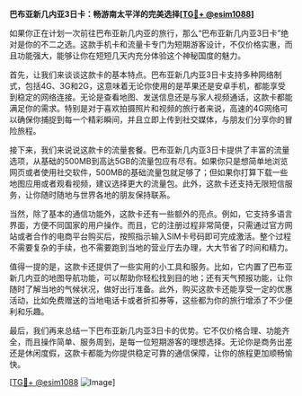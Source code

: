 **巴布亚新几内亚3日卡：畅游南太平洋的完美选择[[TG💪+ @esim1088](https://t.me/s/esim1088)]**

如果你正在计划一次前往巴布亚新几内亚的旅行，那么“巴布亚新几内亚3日卡”绝对是你的不二之选。这款手机卡和流量卡专门为短期游客设计，不仅价格实惠，而且功能强大，能够让你在短短几天内充分体验这个神秘国度的魅力。

首先，让我们来谈谈这款卡的基本特点。巴布亚新几内亚3日卡支持多种网络制式，包括4G、3G和2G，这意味着无论你使用的是苹果还是安卓手机，都能享受到稳定的网络连接。无论是查看地图、发送信息还是与家人视频通话，这款卡都能满足你的需求。特别是对于喜欢拍摄照片和视频的旅行者来说，高速的4G网络可以确保你捕捉到每一个精彩瞬间，并且立即上传到社交媒体，与朋友们分享你的冒险旅程。

接下来，我们来说说这款卡的流量套餐。巴布亚新几内亚3日卡提供了丰富的流量选项，从基础的500MB到高达5GB的流量包应有尽有。如果你只是想简单地浏览网页或者使用社交软件，500MB的基础流量包就足够了；但如果你打算下载一些地图应用或者观看视频，建议选择更大的流量包。此外，这款卡还支持无限短信服务，让你随时随地与世界各地的朋友保持联系。

当然，除了基本的通信功能外，这款卡还有一些额外的亮点。例如，它支持多语言界面，方便不同国家的用户操作。而且，它的注册过程非常简便，只需通过官方网站或者合作的电商平台购买后，按照指示输入SIM卡号码即可完成激活。整个过程不需要复杂的手续，也不需要跑到当地的营业厅去办理，大大节省了时间和精力。

值得一提的是，这款卡还提供了一些实用的小工具和服务。比如，它内置了巴布亚新几内亚的地图导航功能，可以帮助你轻松找到目的地；还有天气预报功能，让你随时了解当地的气候状况，做好出行准备。此外，购买这款卡还能享受一定的优惠活动，比如免费赠送的当地电话卡或者折扣券等，这些都为你的旅行增添了不少便利和乐趣。

最后，我们再来总结一下巴布亚新几内亚3日卡的优势。它不仅价格合理、功能齐全，而且操作简单、服务周到，是每一位短期游客的理想选择。无论你是商务出差还是休闲度假，这款卡都能为你提供稳定可靠的通信保障，让你的旅程更加顺畅愉快。

[[TG💪+ @esim1088](https://t.me/s/esim1088) ![Image](https://i.postimg.cc/4NQfJmqS/Snipaste-2025-05-13-00-14-12.png)]